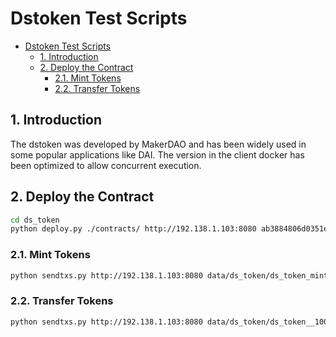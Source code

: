 
# Dstoken Test Scripts

- [Dstoken Test Scripts](#dstoken-test-scripts)
  - [1. Introduction](#1-introduction)
  - [2. Deploy the Contract](#2-deploy-the-contract)
    - [2.1. Mint Tokens](#21-mint-tokens)
    - [2.2. Transfer Tokens](#22-transfer-tokens)

## 1. Introduction

The dstoken was developed by MakerDAO and has been widely used in some popular applications like DAI. The version in the client docker has been optimized to allow concurrent execution.

## 2. Deploy the Contract

```sh
cd ds_token
python deploy.py ./contracts/ http://192.138.1.103:8080 ab3884806d0351e807b2e17a26ed38238deacfa53cc3c552a27bd7d62fbfb987
```

### 2.1. Mint Tokens

```sh
python sendtxs.py http://192.138.1.103:8080 data/ds_token/ds_token_mint_200.out
```

### 2.2. Transfer Tokens

```sh
python sendtxs.py http://192.138.1.103:8080 data/ds_token/ds_token__100.out
```